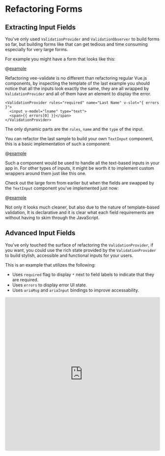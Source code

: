 # Refactoring Forms

## Extracting Input Fields

You've only used `ValidationProvider` and `ValidationObserver` to build forms so far, but building forms like that can get tedious and time consuming especially for very large forms.

For example you might have a form that looks like this:

@[example](large-form-unrefactored)

Refactoring vee-validate is no different than refactoring regular Vue.js components, by inspecting the template of the last example you should notice that all the inputs look exactly the same, they are all wrapped by `ValidationProvider` and all of them have an element to display the error.

```vue{1,3,4}
<ValidationProvider rules="required" name="Last Name" v-slot="{ errors }">
  <input v-model="lname" type="text">
  <span>{{ errors[0] }}</span>
</ValidationProvider>
```

The only dynamic parts are the `rules`, `name` and the `type` of the input.

You can refactor the last sample to build your own `TextInput` component, this is a basic implementation of such a component:

@[example](text-input)

Such a component would be used to handle all the text-based inputs in your app in. For other types of inputs, it might be worth it to implement custom wrappers around them just like this one.

Check out the large form from earlier but when the fields are swapped by the `TextInput` component you've implemented just now:

@[example](large-form-refactored)

Not only it looks much cleaner, but also due to the nature of template-based validation, It is declarative and it is clear what each field requirements are without having to skim through the JavaScript.

## Advanced Input Fields

You've only touched the surface of refactoring the `ValidationProvider`, if you want, you could use the rich state provided by the `ValidationProvider` to build stylish, accessible and functional inputs for your users.

This is an example that utilizes the following:

- Uses `required` flag to display `*` next to field labels to indicate that they are required.
- Uses `errors` to display error UI state.
- Uses `ariaMsg` and `ariaInput` bindings to improve accessability.

<iframe
  src="https://codesandbox.io/embed/vue-template-lldw2?fontsize=14&hidenavigation=1&module=%2Fsrc%2Fcomponents%2FTextInput.vue&theme=dark"
  style="width:100%; height:500px; border:0; border-radius: 4px; overflow:hidden;"
  title="Vue Template"
  allow="geolocation; microphone; camera; midi; vr; accelerometer; gyroscope; payment; ambient-light-sensor; encrypted-media; usb"
  sandbox="allow-modals allow-forms allow-popups allow-scripts allow-same-origin"
></iframe>
